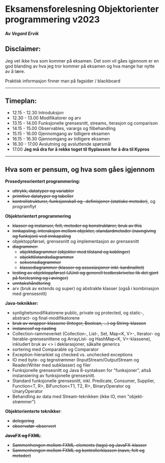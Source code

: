 # Eksamensforelesning Objektorienter programmering v2023

#### Av _Vegard Ervik_

## Disclaimer:
Jeg vet ikke hva som kommer på eksamen. Det som vil gåes igjennom er en god blanding av hva jeg tror kommer på eksamen og hva mange har nytte av å lære.

Praktisk informasjon finner man på fagsider / blackboard

---

## Timeplan:
- 12.15 - 12.30 Introduksjon
- 12.30 - 13.00 Modifikatorer og arv
- 13.15 - 14.00 Funksjonelle grensesnitt, streams, iterasjon og comparison
- 14.15 - 15.00 Observables, varargs og filbehandling
- 15.15 - 16.00 Gjennomgang av tidligere eksamen
- 16.15 - 16.30 Gjennomgang av tidligere eksamen
- 16.30 - 17.00 Avslutning og avsluttende spørsmål
- 17.00 **Jeg må dra for å rekke toget til flyplassen for å dra til Kypros**

---

## Hva som er pensum, og hva som gåes igjennom

**Prosedyreorientert programmering:**

- ~~uttrykk, datatyper og variabler~~
- ~~primitive datatyper og tabeller~~
- ~~kontrollstrukturer,  funksjonskall og -definisjoner (statiske metoder)~~, og programflyt

**Objektorientert programmering**

- ~~klasser og instanser, felt, metoder og konstruktører, bruk av this~~
- ~~innkapsling, interaksjon mellom objekter, standardmetoder (navngiving og funksjon) ved innkapsling~~
- objektoppførsel, grensesnitt og implementasjon av grensesnitt
- ~~diagrammer:~~
    - ~~objektdiagrammer (objekter med tilstand og koblinger)~~
    - ~~objekttilstandsdiagrammer~~
    - ~~sekvensdiagrammer~~
    - ~~klassediagrammer (klasser og assosiasjoner inkl. kardinalitet)~~
- ~~testing av objektoppførsel (JUnit og generell testbeskrivelse lik det gjort på forelesning og i øvinger)~~
- ~~unntakshåndtering~~
- arv (bruk av extends og super) og abstrakte klasser (også i kombinasjon med grensesnitt)

**Java-teknikker:**

- synlighetsmodifikatorene public, private og protected, og static-, abstract- og final-modifikatorene
- ~~bruk av wrapper-klassene (Integer, Boolean, ...) og String-klassen~~
- ~~instanceof og casting~~
- Collection-rammeverket (Collection<T>-, List<T>-, Set<T>, Map<K, V>-, Iterator<T>- og Iterable<T>-grensesnittene og ArrayList<T>- og HashMap<K, V>-klassene), inkludert bruk av <> i deklarasjoner, såkalte generics
- sortering med Comparable<T> og Comparator<T>
- Exception-hierarkiet og checked vs. unchecked exceptions
- IO med byte- og tegnstrømmer (InputStream/OutputStream og Reader/Writer med subklasser) og filer
- Funksjonelle grensesnitt og Java 8-syntaksen for "funksjoner", altså instansiering av funksjonelle grensesnitt.
- Standard funksjonelle grensesnitt, inkl. Predicate<T>, Consumer<T>, Supplier<T>, Function<T, R>, BiFunction<T1, T2, R>, BinaryOperator<T> og UnaryOperator<T>
- Behandling av data med Stream-teknikken (ikke IO, men "objekt-strømmer")

**Objektorienterte teknikker**:

- ~~delegering~~
- ~~observatør-observert~~

~~**JavaFX og FXML**~~:

- ~~Sammenhengen mellom FXML-elements (tags) og JavaFX-klasser~~
- ~~Sammenhengen mellom FXML og kontrollerklassen (navn, felt og metoder)~~

